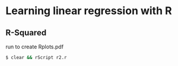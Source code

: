 # Learning linear regression with R

## R-Squared
run to create Rplots.pdf
```sh
$ clear && rScript r2.r
```
